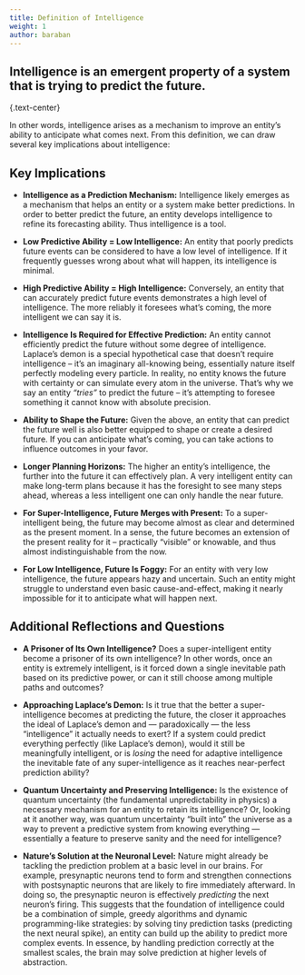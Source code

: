 ```yaml
---
title: Definition of Intelligence
weight: 1
author: baraban
---
```


## Intelligence is an emergent property of a system that is trying to predict the future.
{.text-center}

In other words, intelligence arises as a mechanism to improve an entity’s ability to anticipate what comes next. From this definition, we can draw several key implications about intelligence:

## Key Implications

* **Intelligence as a Prediction Mechanism:** Intelligence likely emerges as a mechanism that helps an entity or a system make better predictions. In order to better predict the future, an entity develops intelligence to refine its forecasting ability. Thus intelligence is a tool.

* **Low Predictive Ability \= Low Intelligence:** An entity that poorly predicts future events can be considered to have a low level of intelligence. If it frequently guesses wrong about what will happen, its intelligence is minimal.

* **High Predictive Ability \= High Intelligence:** Conversely, an entity that can accurately predict future events demonstrates a high level of intelligence. The more reliably it foresees what’s coming, the more intelligent we can say it is.

* **Intelligence Is Required for Effective Prediction:** An entity cannot efficiently predict the future without some degree of intelligence. Laplace’s demon is a special hypothetical case that doesn’t require intelligence – it’s an imaginary all-knowing being, essentially nature itself perfectly modeling every particle. In reality, no entity knows the future with certainty or can simulate every atom in the universe. That’s why we say an entity *“tries”* to predict the future – it’s attempting to foresee something it cannot know with absolute precision.

* **Ability to Shape the Future:** Given the above, an entity that can predict the future well is also better equipped to shape or create a desired future. If you can anticipate what’s coming, you can take actions to influence outcomes in your favor.

* **Longer Planning Horizons:** The higher an entity’s intelligence, the further into the future it can effectively plan. A very intelligent entity can make long-term plans because it has the foresight to see many steps ahead, whereas a less intelligent one can only handle the near future.

* **For Super-Intelligence, Future Merges with Present:** To a super-intelligent being, the future may become almost as clear and determined as the present moment. In a sense, the future becomes an extension of the present reality for it – practically “visible” or knowable, and thus almost indistinguishable from the now.

* **For Low Intelligence, Future Is Foggy:** For an entity with very low intelligence, the future appears hazy and uncertain. Such an entity might struggle to understand even basic cause-and-effect, making it nearly impossible for it to anticipate what will happen next.

## Additional Reflections and Questions

* **A Prisoner of Its Own Intelligence?** Does a super-intelligent entity become a prisoner of its own intelligence? In other words, once an entity is extremely intelligent, is it forced down a single inevitable path based on its predictive power, or can it still choose among multiple paths and outcomes?

* **Approaching Laplace’s Demon:** Is it true that the better a super-intelligence becomes at predicting the future, the closer it approaches the ideal of Laplace’s demon and — paradoxically — the less “intelligence” it actually needs to exert? If a system could predict everything perfectly (like Laplace’s demon), would it still be meaningfully intelligent, or is *losing* the need for adaptive intelligence the inevitable fate of any super-intelligence as it reaches near-perfect prediction ability?

* **Quantum Uncertainty and Preserving Intelligence:** Is the existence of quantum uncertainty (the fundamental unpredictability in physics) a necessary mechanism for an entity to retain its intelligence? Or, looking at it another way, was quantum uncertainty “built into” the universe as a way to prevent a predictive system from knowing everything — essentially a feature to preserve sanity and the need for intelligence?

* **Nature’s Solution at the Neuronal Level:** Nature might already be tackling the prediction problem at a basic level in our brains. For example, presynaptic neurons tend to form and strengthen connections with postsynaptic neurons that are likely to fire immediately afterward. In doing so, the presynaptic neuron is effectively *predicting* the next neuron’s firing. This suggests that the foundation of intelligence could be a combination of simple, greedy algorithms and dynamic programming-like strategies: by solving tiny prediction tasks (predicting the next neural spike), an entity can build up the ability to predict more complex events. In essence, by handling prediction correctly at the smallest scales, the brain may solve prediction at higher levels of abstraction.
